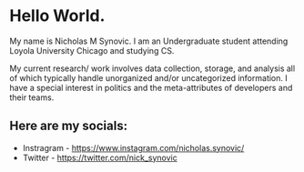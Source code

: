 # Hello World.

My name is Nicholas M Synovic. I am an Undergraduate student attending Loyola University Chicago and studying CS.

My current research/ work involves data collection, storage, and analysis all of which typically handle unorganized and/or uncategorized information. I have a special interest in politics and the meta-attributes of developers and their teams.

## Here are my socials:
* Instragram - https://www.instagram.com/nicholas.synovic/
* Twitter - https://twitter.com/nick_synovic
